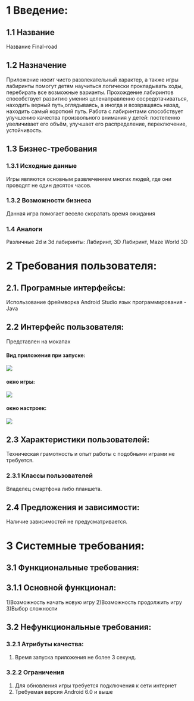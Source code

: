 # 1 Введение:

## 1.1 Название

Название Final-road

## 1.2 Назначение

Приложение носит чисто развлекательный характер, а также игры лабиринты помогут детям научиться логически прокладывать ходы,
перебирать все возможные варианты. Прохождение лабиринтов способствует развитию умения целенаправленно сосредотачиваться,
находить верный путь,оглядываясь, а иногда и возвращаясь назад, находить самый короткий путь. 
Работа с лабиринтами способствует улучшению качества произвольного внимания у детей: постепенно увеличивает его объём,
улучшает его распределение, переключение, устойчивость.

## 1.3 Бизнес-требования

### 1.3.1 Исходные данные
Игры являются основным развлечением многих людей, где они проводят не один десяток часов. 
### 1.3.2 Возможности бизнеса
Данная игра помогает весело скоратать время ожидания

### 1.4 Аналоги

Различные 2d и 3d лабиринты: Лабиринт, 3D Лабиринт, Maze World 3D

# 2 Требования пользователя:

## 2.1. Програмные интерфейсы:
Использование фреймворка Android Studio 
язык программирования - Java
## 2.2 Интерфейс пользователя:

Представлен на мокапах
#### **Вид приложения при запуске:**
![](https://github.com/Dogvogol/Final-road/blob/70292618a2a90b525a06568b9721a645b9a48c95/Mockups/Start.png)
#### **окно игры:**
![](https://github.com/Dogvogol/Final-road/blob/70292618a2a90b525a06568b9721a645b9a48c95/Mockups/Play.png)          
#### окно настроек:
![](https://github.com/Dogvogol/Final-road/blob/70292618a2a90b525a06568b9721a645b9a48c95/Mockups/Setting.png)


## 2.3 Характеристики пользователей:
 
Техническая грамотность и опыт работы с подобными играми не требуется.

### 2.3.1 Классы пользователей

Владелец смартфона либо планшета.

## 2.4 Предложения и зависимости:

Наличие зависимостей не предусматривается.

# 3 Системные требования:

## 3.1 Функциональные требования:

## 3.1.1 Основной функционал:

1)Возможность начать новую игру
2)Возможность продолжить игру
3)Выбор сложности  

## 3.2 Нефункциональные требования:

### 3.2.1 Атрибуты качества:

1) Время запуска приложения не более 3 секунд.

### 3.2.2 Ограничения
1) Для обновления игры требуется подключения к сети интернет
2) Требуемая версия Android 6.0  и выше
